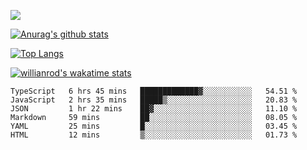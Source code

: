 <!-- <div align="center"><a href="https://app.daily.dev/bobocode"><img src="https://api.daily.dev/devcards/e055a18cb8284958ba546ef75ce2dee9.png?r=4fd" width="400" alt="Lin JinBo's Dev Card"/></a></div> -->

![](https://blog-img-1252233196.cos.ap-guangzhou.myqcloud.com/github-home.png)
     
[![Anurag's github stats](https://github-readme-stats.vercel.app/api?username=BB-Code&count_private=true&show_icons=true)](https://github.com/BB-Code/github-readme-stats)

[![Top Langs](https://github-readme-stats.vercel.app/api/top-langs/?username=BB-Code&layout=compact)](https://github.com/BB-Code/github-readme-stats)

[![willianrod's wakatime stats](https://github-readme-stats.vercel.app/api/wakatime?username=bobocode&layout=compact)](https://github.com/BB-Code/github-readme-stats)

<!--
**BB-Code/BB-Code** is a ✨ _special_ ✨ repository because its `README.md` (this file) appears on your GitHub profile.

Here are some ideas to get you started:

- 🔭 I’m currently working on ...
- 🌱 I’m currently learning ...
- 👯 I’m looking to collaborate on ...
- 🤔 I’m looking for help with ...
- 💬 Ask me about ...
- 📫 How to reach me: ...
- 😄 Pronouns: ...
- ⚡ Fun fact: ...
-->

<!--START_SECTION:waka-->

```text
TypeScript   6 hrs 45 mins   █████████████▓░░░░░░░░░░░   54.51 %
JavaScript   2 hrs 35 mins   █████▒░░░░░░░░░░░░░░░░░░░   20.83 %
JSON         1 hr 22 mins    ██▓░░░░░░░░░░░░░░░░░░░░░░   11.10 %
Markdown     59 mins         ██░░░░░░░░░░░░░░░░░░░░░░░   08.05 %
YAML         25 mins         █░░░░░░░░░░░░░░░░░░░░░░░░   03.45 %
HTML         12 mins         ▒░░░░░░░░░░░░░░░░░░░░░░░░   01.73 %
```

<!--END_SECTION:waka-->



